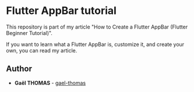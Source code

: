 # Flutter AppBar tutorial

This repository is part of my article "How to Create a Flutter AppBar (Flutter Beginner Tutorial)".

If you want to learn what a Flutter AppBar is, customize it, and create your own, you can read my article.

## Author

- **Gaël THOMAS** - [gael-thomas](https://github.com/gael-thomas)
